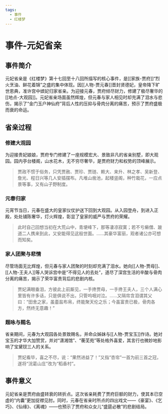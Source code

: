 ```yaml
---
tags:
  - 事件
  - 红楼梦
---
```


# 事件-元妃省亲

## 事件简介

元妃省亲是《红楼梦》第十七回至十八回所描写的核心事件，是[[家族-贾府]]“烈火烹油、鲜花着锦”之盛的集中体现。因[[人物-贾元春]]晋封贤德妃，皇帝降下旷世恩典，准许宫中嫔妃归家省亲。为迎接元春，贾府倾尽财力，修建了极尽奢华的[[地点-大观园]]。元妃省亲场面虽然辉煌，但元春与家人相见时却充满了泪水与悲伤，揭示了“金门玉户神仙府”背后人性的压抑与骨肉分离的痛苦，预示了贾府盛极而衰的命运。

## 省亲过程

### 修建大观园
为迎接贵妃娘娘，贾府专门修建了一座规模宏大、景致非凡的省亲别墅，即大观园。园内亭台楼阁，山水花木，无不穷尽奢华，是贾府财力和权势的顶峰展示。
> 贾政不惯于俗务，只凭贾赦、贾珍、贾琏、赖大、来升、林之孝、吴新登、詹光、程日兴等几人安插摆布。凡堆山凿池，起楼竖阁，种竹栽花，一应点景等事，又有山子野制度。

### 元春归家
元宵节当日，元春在盛大的皇家仪仗护送下回到大观园。从入园登舟，到进入正殿，处处铺陈奢华，灯火辉煌，彰显了皇家的威严与贾府的荣耀。
> 此时自己回想当初在大荒山中，青埂峰下，那等凄凉寂寞；若不亏癞僧、跛道二人携来到此，又安能得见这般世面。……其豪华富丽，观者诸公亦可想而知矣。

### 家人团聚与悲情
尽管场面无比辉煌，但元春与家人团聚的时刻却充满了泪水。她向[[人物-贾母]]、[[人物-王夫人]]等人哭诉宫中是“不得见人的去处”，道尽了深宫生活的辛酸与骨肉分离的痛苦，揭示了荣华富贵背后的悲剧内核。
> 贾妃满眼垂泪，方彼此上前厮见，一手搀贾母，一手搀王夫人，三个人满心里皆有许多话，只是俱说不出，只管呜咽对泣。……又隔帘含泪谓其父曰：“田舍之家，虽齑盐布帛，终能聚天伦之乐；今虽富贵已极，骨肉各方，然终无意趣！”

### 题咏与赐名
省亲期间，元春为大观园各处景致赐名，并命众姊妹与[[人物-贾宝玉]]作诗。她对宝玉的才华大加赞赏，并对“潇湘馆”、“蘅芜苑”等处格外喜爱，其言行也微妙地影响了宝黛钗三人的关系。
> 贾妃看毕，喜之不尽，说：“果然进益了！”又指“杏帘”一首为前三首之冠，遂将“浣葛山庄”改为“稻香村”。

## 事件意义

元妃省亲是贾府由盛转衰的转折点。这次省亲耗费了贾府巨额的财力，使其本已空虚的“内囊”更加捉襟见肘。同时，元春在省亲时所点的四出戏文——《豪宴》、《乞巧》、《仙缘》、《离魂》——也预示了贾府和众女儿“盛筵必散”的悲剧结局。
